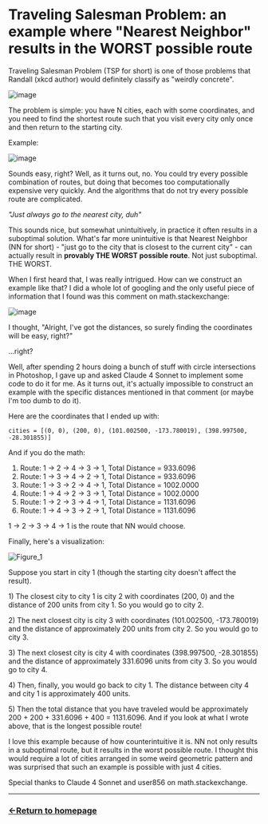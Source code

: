 # Traveling Salesman Problem: an example where "Nearest Neighbor" results in the WORST possible route

Traveling Salesman Problem (TSP  for short) is one of those problems that Randall (xkcd author) would definitely classify as "weirdly concrete".

![image](https://github.com/user-attachments/assets/2d1f06e6-1dc6-4330-9595-add1d36c488d)

The problem is simple: you have N cities, each with some coordinates, and you need to find the shortest route such that you visit every city only once and then return to the starting city.

Example: 

![image](https://github.com/user-attachments/assets/ab22708f-f68c-48ec-917f-2003a4f209c0)

Sounds easy, right? Well, as it turns out, no. You could try every possible combination of routes, but doing that becomes too computationally expensive very quickly. And the algorithms that do not try every possible route are complicated.

*"Just always go to the nearest city, duh"*

This sounds nice, but somewhat unintuitively, in practice it often results in a suboptimal solution. What's far more unintuitive is that Nearest Neighbor (NN for short) - "just go to the city that is closest to the current city" - can actually result in **provably THE WORST possible route**. Not just suboptimal. THE WORST.

When I first heard that, I was really intrigued. How can we construct an example like that? I did a whole lot of googling and the only useful piece of information that I found was this comment on math.stackexchange:

![image](https://github.com/user-attachments/assets/2183bf5c-a5b0-4b29-9939-ad5ecedd7ebd)

I thought, "Alright, I've got the distances, so surely finding the coordinates will be easy, right?"

...right?

Well, after spending 2 hours doing a bunch of stuff with circle intersections in Photoshop, I gave up and asked Claude 4 Sonnet to implement some code to do it for me. As it turns out, it's actually impossible to construct an example with the specific distances mentioned in that comment (or maybe I'm too dumb to do it).

Here are the coordinates that I ended up with:

```
cities = [(0, 0), (200, 0), (101.002500, -173.780019), (398.997500, -28.301855)]
```

And if you do the math:

  1. Route: 1 -> 2 -> 4 -> 3 -> 1, Total Distance = 933.6096
  2. Route: 1 -> 3 -> 4 -> 2 -> 1, Total Distance = 933.6096
  3. Route: 1 -> 3 -> 2 -> 4 -> 1, Total Distance = 1002.0000
  4. Route: 1 -> 4 -> 2 -> 3 -> 1, Total Distance = 1002.0000
  5. Route: 1 -> 2 -> 3 -> 4 -> 1, Total Distance = 1131.6096
  6. Route: 1 -> 4 -> 3 -> 2 -> 1, Total Distance = 1131.6096

1 -> 2 -> 3 -> 4 -> 1 is the route that NN would choose.

Finally, here's a visualization:

![Figure_1](https://github.com/user-attachments/assets/99cfe8f8-ae6d-41f2-8a4c-5020273b9dbe)

Suppose you start in city 1 (though the starting city doesn't affect the result).

​1​)​ The closest city to city 1 is city 2 with coordinates (200, 0) and the distance of 200 units from city 1. So you would go to city 2.

​2​)​ The next closest city is city 3 with coordinates (101.002500, -173.780019) and the distance of approximately 200 units from city 2. So you would go to city 3.

​3​)​ The next closest city is city 4 with coordinates (398.997500, -28.301855) and the distance of approximately 331.6096 units from city 3. So you would go to city 4.

​4​)​ Then, finally, you would go back to city 1. The distance between city 4 and city 1 is approximately 400 units.

​5​)​ Then the total distance that you have traveled would be approximately 200 + 200 + 331.6096 + 400 = 1131.6096. And if you look at what I wrote above, that is the longest possible route!


I love this example because of how counterintuitive it is. NN not only results in a suboptimal route, but it results in the worst possible route. I thought this would require a lot of cities arranged in some weird geometric pattern and was surprised that such an example is possible with just 4 cities.

Special thanks to Claude 4 Sonnet and user856 on math.stackexchange.

___
### [←Return to homepage](https://expertium.github.io/)
